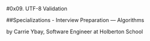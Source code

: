 #0x09. UTF-8 Validation

##Specializations - Interview Preparation ― Algorithms

by Carrie Ybay, Software Engineer at Holberton School 
